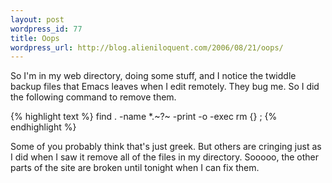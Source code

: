 ```yaml
---
layout: post
wordpress_id: 77
title: Oops
wordpress_url: http://blog.alieniloquent.com/2006/08/21/oops/
---
```

So I'm in my web directory, doing some stuff, and I notice the twiddle backup
files that Emacs leaves when I edit remotely. They bug me. So I did the
following command to remove them.

{% highlight text %}
find . -name *.~?~ -print -o -exec rm {} \;
{% endhighlight %}

Some of you probably think that's just greek. But others are cringing just as
I did when I saw it remove all of the files in my directory. Sooooo, the other
parts of the site are broken until tonight when I can fix them.


